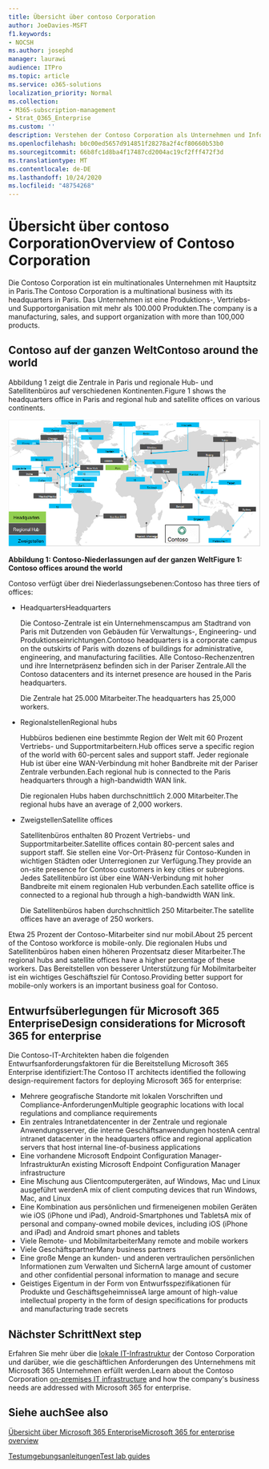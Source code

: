 ```yaml
---
title: Übersicht über contoso Corporation
author: JoeDavies-MSFT
f1.keywords:
- NOCSH
ms.author: josephd
manager: laurawi
audience: ITPro
ms.topic: article
ms.service: o365-solutions
localization_priority: Normal
ms.collection:
- M365-subscription-management
- Strat_O365_Enterprise
ms.custom: ''
description: Verstehen der Contoso Corporation als Unternehmen und Informationen zu der mehrstufigen Struktur ihrer weltweiten Büros.
ms.openlocfilehash: b0c00ed5657d914851f28278a2f4cf80660b53b0
ms.sourcegitcommit: 66b8fc1d8ba4f17487cd2004ac19cf2fff472f3d
ms.translationtype: MT
ms.contentlocale: de-DE
ms.lasthandoff: 10/24/2020
ms.locfileid: "48754268"
---
```

# <a name="overview-of-contoso-corporation"></a><span data-ttu-id="1cb2d-103">Übersicht über contoso Corporation</span><span class="sxs-lookup"><span data-stu-id="1cb2d-103">Overview of Contoso Corporation</span></span>

<span data-ttu-id="1cb2d-104">Die Contoso Corporation ist ein multinationales Unternehmen mit Hauptsitz in Paris.</span><span class="sxs-lookup"><span data-stu-id="1cb2d-104">The Contoso Corporation is a multinational business with its headquarters in Paris.</span></span> <span data-ttu-id="1cb2d-105">Das Unternehmen ist eine Produktions-, Vertriebs- und Supportorganisation mit mehr als 100.000 Produkten.</span><span class="sxs-lookup"><span data-stu-id="1cb2d-105">The company is a manufacturing, sales, and support organization with more than 100,000 products.</span></span>

## <a name="contoso-around-the-world"></a><span data-ttu-id="1cb2d-106">Contoso auf der ganzen Welt</span><span class="sxs-lookup"><span data-stu-id="1cb2d-106">Contoso around the world</span></span>

<span data-ttu-id="1cb2d-107">Abbildung 1 zeigt die Zentrale in Paris und regionale Hub- und Satellitenbüros auf verschiedenen Kontinenten.</span><span class="sxs-lookup"><span data-stu-id="1cb2d-107">Figure 1 shows the headquarters office in Paris and regional hub and satellite offices on various continents.</span></span>

![Contoso-Niederlassungen auf der ganzen Welt](../media/contoso-overview/contoso-overview-fig1.png)

<span data-ttu-id="1cb2d-109">**Abbildung 1: Contoso-Niederlassungen auf der ganzen Welt**</span><span class="sxs-lookup"><span data-stu-id="1cb2d-109">**Figure 1: Contoso offices around the world**</span></span>
 
<span data-ttu-id="1cb2d-110">Contoso verfügt über drei Niederlassungsebenen:</span><span class="sxs-lookup"><span data-stu-id="1cb2d-110">Contoso has three tiers of offices:</span></span>

- <span data-ttu-id="1cb2d-111">Headquarters</span><span class="sxs-lookup"><span data-stu-id="1cb2d-111">Headquarters</span></span>

  <span data-ttu-id="1cb2d-112">Die Contoso-Zentrale ist ein Unternehmenscampus am Stadtrand von Paris mit Dutzenden von Gebäuden für Verwaltungs-, Engineering- und Produktionseinrichtungen.</span><span class="sxs-lookup"><span data-stu-id="1cb2d-112">Contoso headquarters is a corporate campus on the outskirts of Paris with dozens of buildings for administrative, engineering, and manufacturing facilities.</span></span> <span data-ttu-id="1cb2d-113">Alle Contoso-Rechenzentren und ihre Internetpräsenz befinden sich in der Pariser Zentrale.</span><span class="sxs-lookup"><span data-stu-id="1cb2d-113">All the Contoso datacenters and its internet presence are housed in the Paris headquarters.</span></span>

  <span data-ttu-id="1cb2d-114">Die Zentrale hat 25.000 Mitarbeiter.</span><span class="sxs-lookup"><span data-stu-id="1cb2d-114">The headquarters has 25,000 workers.</span></span>

- <span data-ttu-id="1cb2d-115">Regionalstellen</span><span class="sxs-lookup"><span data-stu-id="1cb2d-115">Regional hubs</span></span>

  <span data-ttu-id="1cb2d-116">Hubbüros bedienen eine bestimmte Region der Welt mit 60 Prozent Vertriebs- und Supportmitarbeitern.</span><span class="sxs-lookup"><span data-stu-id="1cb2d-116">Hub offices serve a specific region of the world with 60-percent sales and support staff.</span></span> <span data-ttu-id="1cb2d-117">Jeder regionale Hub ist über eine WAN-Verbindung mit hoher Bandbreite mit der Pariser Zentrale verbunden.</span><span class="sxs-lookup"><span data-stu-id="1cb2d-117">Each regional hub is connected to the Paris headquarters through a high-bandwidth WAN link.</span></span>

  <span data-ttu-id="1cb2d-118">Die regionalen Hubs haben durchschnittlich 2.000 Mitarbeiter.</span><span class="sxs-lookup"><span data-stu-id="1cb2d-118">The regional hubs have an average of 2,000 workers.</span></span>

- <span data-ttu-id="1cb2d-119">Zweigstellen</span><span class="sxs-lookup"><span data-stu-id="1cb2d-119">Satellite offices</span></span>

  <span data-ttu-id="1cb2d-120">Satellitenbüros enthalten 80 Prozent Vertriebs- und Supportmitarbeiter.</span><span class="sxs-lookup"><span data-stu-id="1cb2d-120">Satellite offices contain 80-percent sales and support staff.</span></span> <span data-ttu-id="1cb2d-121">Sie stellen eine Vor-Ort-Präsenz für Contoso-Kunden in wichtigen Städten oder Unterregionen zur Verfügung.</span><span class="sxs-lookup"><span data-stu-id="1cb2d-121">They provide an on-site presence for Contoso customers in key cities or subregions.</span></span> <span data-ttu-id="1cb2d-122">Jedes Satellitenbüro ist über eine WAN-Verbindung mit hoher Bandbreite mit einem regionalen Hub verbunden.</span><span class="sxs-lookup"><span data-stu-id="1cb2d-122">Each satellite office is connected to a regional hub through a high-bandwidth WAN link.</span></span>

  <span data-ttu-id="1cb2d-123">Die Satellitenbüros haben durchschnittlich 250 Mitarbeiter.</span><span class="sxs-lookup"><span data-stu-id="1cb2d-123">The satellite offices have an average of 250 workers.</span></span>

<span data-ttu-id="1cb2d-124">Etwa 25 Prozent der Contoso-Mitarbeiter sind nur mobil.</span><span class="sxs-lookup"><span data-stu-id="1cb2d-124">About 25 percent of the Contoso workforce is mobile-only.</span></span> <span data-ttu-id="1cb2d-125">Die regionalen Hubs und Satellitenbüros haben einen höheren Prozentsatz dieser Mitarbeiter.</span><span class="sxs-lookup"><span data-stu-id="1cb2d-125">The regional hubs and satellite offices have a higher percentage of these workers.</span></span> <span data-ttu-id="1cb2d-126">Das Bereitstellen von besserer Unterstützung für Mobilmitarbeiter ist ein wichtiges Geschäftsziel für Contoso.</span><span class="sxs-lookup"><span data-stu-id="1cb2d-126">Providing better support for mobile-only workers is an important business goal for Contoso.</span></span>

## <a name="design-considerations-for-microsoft-365-for-enterprise"></a><span data-ttu-id="1cb2d-127">Entwurfsüberlegungen für Microsoft 365 Enterprise</span><span class="sxs-lookup"><span data-stu-id="1cb2d-127">Design considerations for Microsoft 365 for enterprise</span></span>

<span data-ttu-id="1cb2d-128">Die Contoso-IT-Architekten haben die folgenden Entwurfsanforderungsfaktoren für die Bereitstellung Microsoft 365 Enterprise identifiziert:</span><span class="sxs-lookup"><span data-stu-id="1cb2d-128">The Contoso IT architects identified the following design-requirement factors for deploying Microsoft 365 for enterprise:</span></span>

- <span data-ttu-id="1cb2d-129">Mehrere geografische Standorte mit lokalen Vorschriften und Compliance-Anforderungen</span><span class="sxs-lookup"><span data-stu-id="1cb2d-129">Multiple geographic locations with local regulations and compliance requirements</span></span>
- <span data-ttu-id="1cb2d-130">Ein zentrales Intranetdatencenter in der Zentrale und regionale Anwendungsserver, die interne Geschäftsanwendungen hosten</span><span class="sxs-lookup"><span data-stu-id="1cb2d-130">A central intranet datacenter in the headquarters office and regional application servers that host internal line-of-business applications</span></span>
- <span data-ttu-id="1cb2d-131">Eine vorhandene Microsoft Endpoint Configuration Manager-Infrastruktur</span><span class="sxs-lookup"><span data-stu-id="1cb2d-131">An existing Microsoft Endpoint Configuration Manager infrastructure</span></span>
- <span data-ttu-id="1cb2d-132">Eine Mischung aus Clientcomputergeräten, auf Windows, Mac und Linux ausgeführt werden</span><span class="sxs-lookup"><span data-stu-id="1cb2d-132">A mix of client computing devices that run Windows, Mac, and Linux</span></span>
- <span data-ttu-id="1cb2d-133">Eine Kombination aus persönlichen und firmeneigenen mobilen Geräten wie iOS (iPhone und iPad), Android-Smartphones und Tablets</span><span class="sxs-lookup"><span data-stu-id="1cb2d-133">A mix of personal and company-owned mobile devices, including iOS (iPhone and iPad) and Android smart phones and tablets</span></span>
- <span data-ttu-id="1cb2d-134">Viele Remote- und Mobilmitarbeiter</span><span class="sxs-lookup"><span data-stu-id="1cb2d-134">Many remote and mobile workers</span></span>
- <span data-ttu-id="1cb2d-135">Viele Geschäftspartner</span><span class="sxs-lookup"><span data-stu-id="1cb2d-135">Many business partners</span></span>
- <span data-ttu-id="1cb2d-136">Eine große Menge an kunden- und anderen vertraulichen persönlichen Informationen zum Verwalten und Sichern</span><span class="sxs-lookup"><span data-stu-id="1cb2d-136">A large amount of customer and other confidential personal information to manage and secure</span></span>
- <span data-ttu-id="1cb2d-137">Geistiges Eigentum in der Form von Entwurfsspezifikationen für Produkte und Geschäftsgeheimnisse</span><span class="sxs-lookup"><span data-stu-id="1cb2d-137">A large amount of high-value intellectual property in the form of design specifications for products and manufacturing trade secrets</span></span>

## <a name="next-step"></a><span data-ttu-id="1cb2d-138">Nächster Schritt</span><span class="sxs-lookup"><span data-stu-id="1cb2d-138">Next step</span></span>

<span data-ttu-id="1cb2d-139">Erfahren Sie mehr über die [lokale IT-Infrastruktur](contoso-infra-needs.md) der Contoso Corporation und darüber, wie die geschäftlichen Anforderungen des Unternehmens mit Microsoft 365 Unternehmen erfüllt werden.</span><span class="sxs-lookup"><span data-stu-id="1cb2d-139">Learn about the Contoso Corporation [on-premises IT infrastructure](contoso-infra-needs.md) and how the company's business needs are addressed with Microsoft 365 for enterprise.</span></span>

## <a name="see-also"></a><span data-ttu-id="1cb2d-140">Siehe auch</span><span class="sxs-lookup"><span data-stu-id="1cb2d-140">See also</span></span>

[<span data-ttu-id="1cb2d-141">Übersicht über Microsoft 365 Enterprise</span><span class="sxs-lookup"><span data-stu-id="1cb2d-141">Microsoft 365 for enterprise overview</span></span>](microsoft-365-overview.md)

[<span data-ttu-id="1cb2d-142">Testumgebungsanleitungen</span><span class="sxs-lookup"><span data-stu-id="1cb2d-142">Test lab guides</span></span>](m365-enterprise-test-lab-guides.md)
